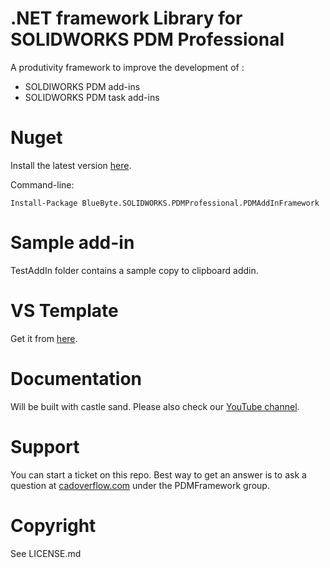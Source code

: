 # .NET framework Library for SOLIDWORKS PDM Professional
A produtivity framework to improve the development of :
 - SOLDIWORKS PDM add-ins
 - SOLIDWORKS PDM task add-ins

 
# Nuget

Install the latest version [here](https://www.nuget.org/packages/BlueByte.SOLIDWORKS.PDMProfessional.PDMAddInFramework/). 

Command-line: 

```Install-Package BlueByte.SOLIDWORKS.PDMProfessional.PDMAddInFramework```

# Sample add-in

TestAddIn folder contains a sample copy to clipboard addin.

# VS Template

Get it from [here](https://marketplace.visualstudio.com/items?itemName=BlueByteSystemsInc.ID).

# Documentation

Will be built with castle sand. Please also check our [YouTube channel](https://www.youtube.com/c/bluebytesystemsinc).

# Support 
 You can start a ticket on this repo. Best way to get an answer  is to ask a question at [cadoverflow.com](https://www.cadoverflow.com) under the PDMFramework group.



# Copyright

See LICENSE.md

